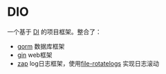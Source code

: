 # DIO

一个基于 [DI](https://github.com/Cheivin/di/) 的项目框架。整合了：

- [gorm](https://github.com/go-gorm/gorm) 数据库框架
- [gin](https://github.com/gin-gonic/gin) web框架
- [zap](https://github.com/uber-go/zap) log日志框架，使用[file-rotatelogs](https://github.com/lestrrat-go/file-rotatelogs) 实现日志滚动